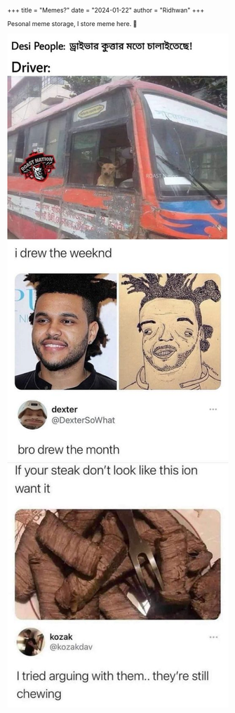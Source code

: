 +++
title = "Memes?"
date = "2024-01-22"
author = "Ridhwan"
+++

Pesonal meme storage, I store meme here. 👶

![1](/images/memes/dog1.png)
![2](/images/memes/weekend.png)
![3](/images/memes/khaown.png)

